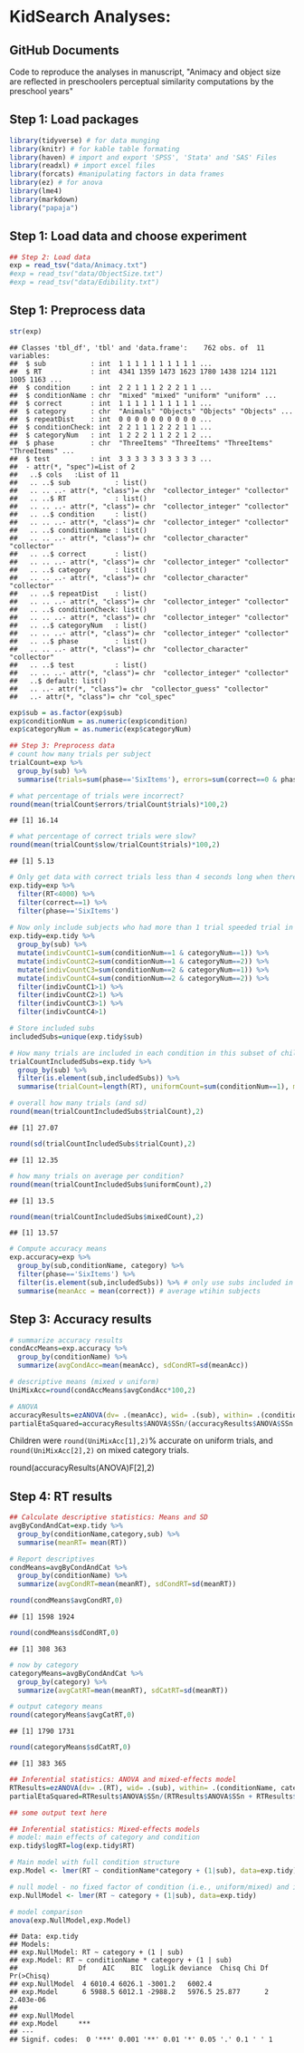 KidSearch Analyses:
================

GitHub Documents
----------------

Code to reproduce the analyses in manuscript, "Animacy and object size are reflected in preschoolers perceptual similarity computations by the preschool years"

Step 1: Load packages
---------------------

``` r
library(tidyverse) # for data munging
library(knitr) # for kable table formating
library(haven) # import and export 'SPSS', 'Stata' and 'SAS' Files
library(readxl) # import excel files
library(forcats) #manipulating factors in data frames
library(ez) # for anova
library(lme4)
library(markdown)
library("papaja")
```

Step 1: Load data and choose experiment
---------------------------------------

``` r
## Step 2: Load data
exp = read_tsv("data/Animacy.txt")
#exp = read_tsv("data/ObjectSize.txt")
#exp = read_tsv("data/Edibility.txt")
```

Step 1: Preprocess data
-----------------------

``` r
str(exp)
```

    ## Classes 'tbl_df', 'tbl' and 'data.frame':    762 obs. of  11 variables:
    ##  $ sub           : int  1 1 1 1 1 1 1 1 1 1 ...
    ##  $ RT            : int  4341 1359 1473 1623 1780 1438 1214 1121 1005 1163 ...
    ##  $ condition     : int  2 2 1 1 1 2 2 2 1 1 ...
    ##  $ conditionName : chr  "mixed" "mixed" "uniform" "uniform" ...
    ##  $ correct       : int  1 1 1 1 1 1 1 1 1 1 ...
    ##  $ category      : chr  "Animals" "Objects" "Objects" "Objects" ...
    ##  $ repeatDist    : int  0 0 0 0 0 0 0 0 0 0 ...
    ##  $ conditionCheck: int  2 2 1 1 1 2 2 2 1 1 ...
    ##  $ categoryNum   : int  1 2 2 2 1 1 2 2 1 2 ...
    ##  $ phase         : chr  "ThreeItems" "ThreeItems" "ThreeItems" "ThreeItems" ...
    ##  $ test          : int  3 3 3 3 3 3 3 3 3 3 ...
    ##  - attr(*, "spec")=List of 2
    ##   ..$ cols   :List of 11
    ##   .. ..$ sub           : list()
    ##   .. .. ..- attr(*, "class")= chr  "collector_integer" "collector"
    ##   .. ..$ RT            : list()
    ##   .. .. ..- attr(*, "class")= chr  "collector_integer" "collector"
    ##   .. ..$ condition     : list()
    ##   .. .. ..- attr(*, "class")= chr  "collector_integer" "collector"
    ##   .. ..$ conditionName : list()
    ##   .. .. ..- attr(*, "class")= chr  "collector_character" "collector"
    ##   .. ..$ correct       : list()
    ##   .. .. ..- attr(*, "class")= chr  "collector_integer" "collector"
    ##   .. ..$ category      : list()
    ##   .. .. ..- attr(*, "class")= chr  "collector_character" "collector"
    ##   .. ..$ repeatDist    : list()
    ##   .. .. ..- attr(*, "class")= chr  "collector_integer" "collector"
    ##   .. ..$ conditionCheck: list()
    ##   .. .. ..- attr(*, "class")= chr  "collector_integer" "collector"
    ##   .. ..$ categoryNum   : list()
    ##   .. .. ..- attr(*, "class")= chr  "collector_integer" "collector"
    ##   .. ..$ phase         : list()
    ##   .. .. ..- attr(*, "class")= chr  "collector_character" "collector"
    ##   .. ..$ test          : list()
    ##   .. .. ..- attr(*, "class")= chr  "collector_integer" "collector"
    ##   ..$ default: list()
    ##   .. ..- attr(*, "class")= chr  "collector_guess" "collector"
    ##   ..- attr(*, "class")= chr "col_spec"

``` r
exp$sub = as.factor(exp$sub)
exp$conditionNum = as.numeric(exp$condition)
exp$categoryNum = as.numeric(exp$categoryNum)

## Step 3: Preprocess data
# count how many trials per subject
trialCount=exp %>%
  group_by(sub) %>%
  summarise(trials=sum(phase=='SixItems'), errors=sum(correct==0 & phase=='SixItems'), slow=sum(RT>4000 & phase=='SixItems' & correct==1))

# what percentage of trials were incorrect?
round(mean(trialCount$errors/trialCount$trials)*100,2)
```

    ## [1] 16.14

``` r
# what percentage of correct trials were slow?
round(mean(trialCount$slow/trialCount$trials)*100,2)
```

    ## [1] 5.13

``` r
# Only get data with correct trials less than 4 seconds long when there were six items on the screen.
exp.tidy=exp %>%
  filter(RT<4000) %>%
  filter(correct==1) %>%
  filter(phase=='SixItems')
  
# Now only include subjects who had more than 1 trial speeded trial in each of 4 conditions
exp.tidy=exp.tidy %>%
  group_by(sub) %>%
  mutate(indivCountC1=sum(conditionNum==1 & categoryNum==1)) %>%
  mutate(indivCountC2=sum(conditionNum==1 & categoryNum==2)) %>%
  mutate(indivCountC3=sum(conditionNum==2 & categoryNum==1)) %>%
  mutate(indivCountC4=sum(conditionNum==2 & categoryNum==2)) %>%
  filter(indivCountC1>1) %>%
  filter(indivCountC2>1) %>%
  filter(indivCountC3>1) %>%
  filter(indivCountC4>1) 

# Store included subs
includedSubs=unique(exp.tidy$sub)

# How many trials are included in each condition in this subset of children?
trialCountIncludedSubs=exp.tidy %>%
  group_by(sub) %>% 
  filter(is.element(sub,includedSubs)) %>% 
  summarise(trialCount=length(RT), uniformCount=sum(conditionNum==1), mixedCount=sum(conditionNum==2)) 

# overall how many trials (and sd)
round(mean(trialCountIncludedSubs$trialCount),2)
```

    ## [1] 27.07

``` r
round(sd(trialCountIncludedSubs$trialCount),2)
```

    ## [1] 12.35

``` r
# how many trials on average per condition?
round(mean(trialCountIncludedSubs$uniformCount),2)
```

    ## [1] 13.5

``` r
round(mean(trialCountIncludedSubs$mixedCount),2)
```

    ## [1] 13.57

``` r
# Compute accuracy means
exp.accuracy=exp %>%
  group_by(sub,conditionName, category) %>%
  filter(phase=='SixItems') %>%
  filter(is.element(sub,includedSubs)) %>% # only use subs included in RT anlayses for consistency
  summarise(meanAcc = mean(correct)) # average wtihin subjects
```

Step 3: Accuracy results
------------------------

``` r
# summarize accuracy results
condAccMeans=exp.accuracy %>%
  group_by(conditionName) %>%
  summarize(avgCondAcc=mean(meanAcc), sdCondRT=sd(meanAcc))

# descriptive means (mixed v uniform)
UniMixAcc=round(condAccMeans$avgCondAcc*100,2) 

# ANOVA
accuracyResults=ezANOVA(dv= .(meanAcc), wid= .(sub), within= .(conditionName, category), detailed=TRUE, data=data.frame(exp.accuracy), type=3)
partialEtaSquared=accuracyResults$ANOVA$SSn/(accuracyResults$ANOVA$SSn + accuracyResults$ANOVA$SSd)
```

Children were `round(UniMixAcc[1],2)`% accurate on uniform trials, and `round(UniMixAcc[2],2)` on mixed category trials.

round(accuracyResults\(ANOVA\)F[2],2)

Step 4: RT results
------------------

``` r
## Calculate descriptive statistics: Means and SD
avgByCondAndCat=exp.tidy %>%
  group_by(conditionName,category,sub) %>%
  summarise(meanRT= mean(RT))

# Report descriptives
condMeans=avgByCondAndCat %>%
  group_by(conditionName) %>%
  summarize(avgCondRT=mean(meanRT), sdCondRT=sd(meanRT))

round(condMeans$avgCondRT,0) 
```

    ## [1] 1598 1924

``` r
round(condMeans$sdCondRT,0) 
```

    ## [1] 308 363

``` r
# now by category
categoryMeans=avgByCondAndCat %>%
  group_by(category) %>%
  summarize(avgCatRT=mean(meanRT), sdCatRT=sd(meanRT))

# output category means
round(categoryMeans$avgCatRT,0) 
```

    ## [1] 1790 1731

``` r
round(categoryMeans$sdCatRT,0) 
```

    ## [1] 383 365

``` r
## Inferential statistics: ANOVA and mixed-effects model
RTResults=ezANOVA(dv= .(RT), wid= .(sub), within= .(conditionName, category), detailed=TRUE, data=data.frame(exp.tidy), type=3)
partialEtaSquared=RTResults$ANOVA$SSn/(RTResults$ANOVA$SSn + RTResults$ANOVA$SSd)
```

``` r
## some output text here

## Inferential statistics: Mixed-effects models
# model: main effects of category and condition
exp.tidy$logRT=log(exp.tidy$RT)

# Main model with full condition structure
exp.Model <- lmer(RT ~ conditionName*category + (1|sub), data=exp.tidy)

# null model - no fixed factor of condition (i.e., uniform/mixed) and it's interaction
exp.NullModel <- lmer(RT ~ category + (1|sub), data=exp.tidy)

# model comparison
anova(exp.NullModel,exp.Model)
```

    ## Data: exp.tidy
    ## Models:
    ## exp.NullModel: RT ~ category + (1 | sub)
    ## exp.Model: RT ~ conditionName * category + (1 | sub)
    ##               Df    AIC    BIC  logLik deviance  Chisq Chi Df Pr(>Chisq)
    ## exp.NullModel  4 6010.4 6026.1 -3001.2   6002.4                         
    ## exp.Model      6 5988.5 6012.1 -2988.2   5976.5 25.877      2  2.403e-06
    ##                  
    ## exp.NullModel    
    ## exp.Model     ***
    ## ---
    ## Signif. codes:  0 '***' 0.001 '**' 0.01 '*' 0.05 '.' 0.1 ' ' 1
